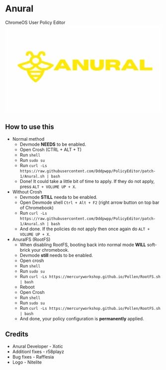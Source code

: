 # Anural
ChromeOS User Policy Editor
![Anural](/ANURAL1221.svg)

## How to use this
- Normal method
  - Devmode **NEEDS** to be enabled.
  - Open Crosh (CTRL + ALT + T)
  - Run `shell`
  - Run `sudo su`
  - Run `curl -Ls https://raw.githubusercontent.com/Dddpwpp/PolicyEditor/patch-1/Anural.sh | bash`
  - Done! It could take a little bit of time to apply. If they do not apply, press `ALT + VOLUME UP + X`.
- Without Crosh
  - Devmode **STILL** needa to be enabled.
  - Open Devmode shell `Ctrl + Alt + F2` (right arrow button on top bar of Chromebook)
  - Run `curl -Ls https://raw.githubusercontent.com/Dddpwpp/PolicyEditor/patch-1/Anural.sh | bash`
  - And done. If the policies do not apply then once again do `ALT + VOLUME UP + X`.
- AnuralFS (RootFS)
  - When disabling RootFS, booting back into normal mode **WILL** soft-brick your chromebook.
  - Devmode **still** needs to be enabled.
  - Open crosh
  - Run `shell`
  - Run `sudo su`
  - Run `curl -Ls https://mercuryworkshop.github.io/Pollen/RootFS.sh | bash`
  - Reboot
  - Open Crosh
  - Run `shell`
  - Run `sudo su`
  - Run `curl -Ls https://mercuryworkshop.github.io/Pollen/RootFS.sh | bash`
  - And done, your policy configuration is **permanently** applied.

 ## Credits
 - Anural Developer - Xotic
 - Additionl fixes - r58playz
 - Bug fixes - Rafflesia
 - Logo - Nitelite
